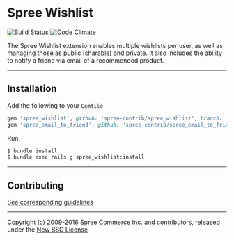 # Spree Wishlist

[![Build Status](https://travis-ci.org/spree-contrib/spree_wishlist.svg?branch=3-1-stable)](https://travis-ci.org/spree-contrib/spree_wishlist)
[![Code Climate](https://codeclimate.com/github/spree-contrib/spree_wishlist/badges/gpa.svg)](https://codeclimate.com/github/spree-contrib/spree_wishlist)

The Spree Wishlist extension enables multiple wishlists per user, as well as managing those as public (sharable) and private. It also includes the ability to notify a friend via email of a recommended product.

---

## Installation

Add the following to your `Gemfile`
```ruby
gem 'spree_wishlist', github: 'spree-contrib/spree_wishlist', branch: '3-1-stable'
gem 'spree_email_to_friend', github: 'spree-contrib/spree_email_to_friend', branch: '3-1-stable'
```

Run
```sh
$ bundle install
$ bundle exec rails g spree_wishlist:install
```

---

## Contributing

[See corresponding guidelines][1]

---

Copyright (c) 2009-2016 [Spree Commerce Inc.][4] and [contributors][5], released under the [New BSD License][3]

[1]: https://github.com/spree-contrib/spree_wishlist/blob/master/CONTRIBUTING.md
[3]: https://github.com/spree-contrib/spree_wishlist/blob/master/LICENSE.md
[4]: https://github.com/spree
[5]: https://github.com/spree-contrib/spree_wishlist/graphs/contributors
